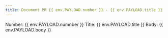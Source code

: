 ```yaml
---
title: Document PR {{ env.PAYLOAD.number }} - {{ env.PAYLOAD.title }}
---
```


Number: {{ env.PAYLOAD.numnber }}
Title: {{ env.PAYLOAD.title }}
Body: {{ env.PAYLOAD.body }}
